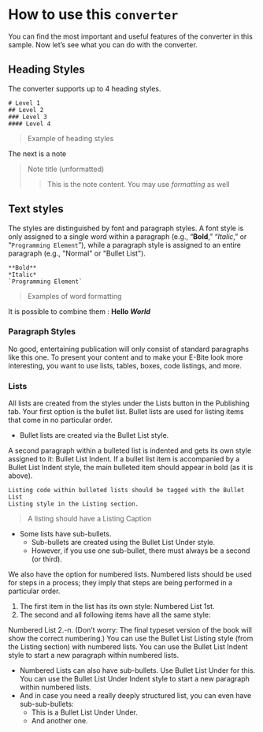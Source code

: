 # How to use this `converter`

You can find the most important and useful features of the converter in this sample.
Now let’s see what you can do with the converter.

## Heading Styles

The converter supports up to 4 heading styles.

```text
# Level 1
## Level 2
### Level 3
#### Level 4
```

> Example of heading styles

The next is a note

> Note title (unformatted)
>> This is the note content. You may use *formatting* as well

## Text styles

The styles are distinguished by font and paragraph styles.
A font style is only assigned to a single word within a paragraph
(e.g., “**Bold**,” “*Italic*,” or “`Programming Element`”),
while a paragraph style is assigned to an entire paragraph
(e.g., "Normal" or "Bullet List").

```text
**Bold**
*Italic*
`Programming Element`
```

> Examples of word formatting

It is possible to combine them : **Hello *World***

### Paragraph Styles

No good, entertaining publication will only consist of standard paragraphs
like this one. To present your content and to make your E-Bite look more
interesting, you want to use lists, tables, boxes, code listings, and more.

### Lists

All lists are created from the styles under the Lists button in the
Publishing tab. Your first option is the bullet list. Bullet lists are used
for listing items that come in no particular order.

* Bullet lists are created via the Bullet List style.

A second paragraph within a bulleted list is indented and gets its own style
assigned to it: Bullet List Indent. If a bullet list item is accompanied by
a Bullet List Indent style, the main bulleted item should appear in bold
(as it is above).

```text
Listing code within bulleted lists should be tagged with the Bullet List
Listing style in the Listing section.
```

> A listing should have a Listing Caption

* Some lists have sub-bullets.
  * Sub-bullets are created using the Bullet List Under style.
  * However, if you use one sub-bullet, there must always be a second (or third).

We also have the option for numbered lists. Numbered lists should be used for
steps in a process; they imply that steps are being performed in a particular order.

1. The first item in the list has its own style: Numbered List 1st.
2. The second and all following items have all the same style:

Numbered List 2.-n. (Don’t worry: The final typeset version of the book will
show the correct numbering.) You can use the Bullet List Listing style
(from the Listing section) with numbered lists.
You can use the Bullet List Indent style to start a new paragraph within numbered
lists.

* Numbered Lists can also have sub-bullets. Use Bullet List Under for this.
  You can use the Bullet List Under Indent style to start a new paragraph within
  numbered lists.
* And in case you need a really deeply structured list, you can even have sub-sub-bullets:
  * This is a Bullet List Under Under.
  * And another one.
